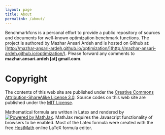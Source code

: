 ```yaml
---
layout: page
title: About
permalink: /about/
---
```

Benchmarkfcns is a personal effort to provide a public repository of sources 
and documents for well-known optimization benchmark functions. The
project is authored by Mazhar Ansari Ardeh and is hosted on Github at: [http://mazhar-ansari-ardeh.github.io/optimization/](http://mazhar-ansari-ardeh.github.io/optimization/).
Please forward any comments to **mazhar.ansari.ardeh [at] gmail.com**.

# Copyright
The contents of this web site are published under the [Creative Commons Attribution-ShareAlike License 3.0](https://creativecommons.org/licenses/by-sa/3.0/us/).
Source codes on this web site are published under the [MIT License](https://opensource.org/licenses/MIT).

Mathematical formula are written in Latex and rendered by <a href="http://www.mathjax.org">
    <img title="Powered by MathJax"
    src="http://cdn.mathjax.org/mathjax/badge/mj_logo_60x12.png"
    border="0" alt="Powered by MathJax" /></a>. MathJax requires the Javascript functionality of browsers to be enabled.
Most of the Latex formula were created with the free <a href="http://www.HostMath.com/" target="_blank">HostMath</a> online LaTeX formula editor.